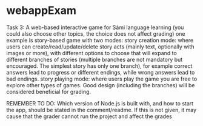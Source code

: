 # webappExam

Task 3:
A web-based interactive game for Sámi language learning (you could also choose other topics, the choice does not affect grading)
one example is story-based game with two modes:
story creation mode: where users can create/read/update/delete story acts (mainly text, optionally with images or more), with different options to choose that will expand to different branches of stories (multiple branches are not mandatory but encouraged. The simplest story has only one branch), for example correct answers lead to progress or different endings, while wrong answers lead to bad endings.
story playing mode: where users play the game
you are free to explore other types of games. Good design (including the branches) will be considered beneficial for grading.


REMEMBER TO DO:
Which version of Node.js is built with, and how to start the app, should be stated in the comment/readme. If this is not given, it may cause that the grader cannot run the project and affect the grades

